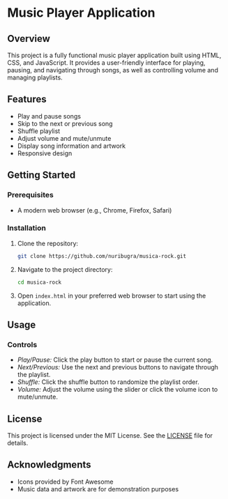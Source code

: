 # Music Player Application

## Overview
This project is a fully functional music player application built using HTML, CSS, and JavaScript. It provides a user-friendly interface for playing, pausing, and navigating through songs, as well as controlling volume and managing playlists.

## Features
- Play and pause songs
- Skip to the next or previous song
- Shuffle playlist
- Adjust volume and mute/unmute
- Display song information and artwork
- Responsive design

## Getting Started

### Prerequisites
- A modern web browser (e.g., Chrome, Firefox, Safari)

### Installation
1. Clone the repository:
   ```bash
   git clone https://github.com/nuribugra/musica-rock.git

2. Navigate to the project directory:
   ```bash
   cd musica-rock
3. Open ``index.html`` in your preferred web browser to start using the application.

## Usage

### Controls
- *Play/Pause:* Click the play button to start or pause the current song.
- *Next/Previous:* Use the next and previous buttons to navigate through the playlist.
- *Shuffle:* Click the shuffle button to randomize the playlist order.
- *Volume:* Adjust the volume using the slider or click the volume icon to mute/unmute.

## License 
This project is licensed under the MIT License. See the [LICENSE](LICENSE.md) file for details.

## Acknowledgments
- Icons provided by Font Awesome
- Music data and artwork are for demonstration purposes
